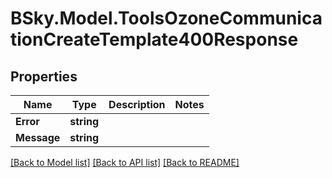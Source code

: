 # BSky.Model.ToolsOzoneCommunicationCreateTemplate400Response

## Properties

Name | Type | Description | Notes
------------ | ------------- | ------------- | -------------
**Error** | **string** |  | 
**Message** | **string** |  | 

[[Back to Model list]](../README.md#documentation-for-models) [[Back to API list]](../README.md#documentation-for-api-endpoints) [[Back to README]](../README.md)

